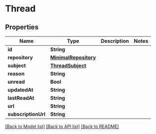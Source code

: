 # Thread

## Properties
Name | Type | Description | Notes
------------ | ------------- | ------------- | -------------
**id** | **String** |  | 
**repository** | [**MinimalRepository**](MinimalRepository.md) |  | 
**subject** | [**ThreadSubject**](ThreadSubject.md) |  | 
**reason** | **String** |  | 
**unread** | **Bool** |  | 
**updatedAt** | **String** |  | 
**lastReadAt** | **String** |  | 
**url** | **String** |  | 
**subscriptionUrl** | **String** |  | 

[[Back to Model list]](../README.md#documentation-for-models) [[Back to API list]](../README.md#documentation-for-api-endpoints) [[Back to README]](../README.md)


